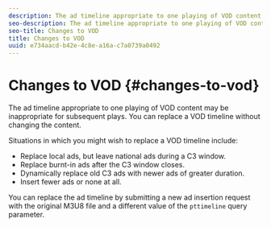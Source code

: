 ```yaml
---
description: The ad timeline appropriate to one playing of VOD content may be inappropriate for subsequent plays. You can replace a VOD timeline without changing the content.
seo-description: The ad timeline appropriate to one playing of VOD content may be inappropriate for subsequent plays. You can replace a VOD timeline without changing the content.
seo-title: Changes to VOD
title: Changes to VOD
uuid: e734aacd-b42e-4c8e-a16a-c7a0739a0492
---
```


# Changes to VOD {#changes-to-vod}

The ad timeline appropriate to one playing of VOD content may be inappropriate for subsequent plays. You can replace a VOD timeline without changing the content.

Situations in which you might wish to replace a VOD timeline include:

* Replace local ads, but leave national ads during a C3 window.
* Replace burnt-in ads after the C3 window closes.
* Dynamically replace old C3 ads with newer ads of greater duration.
* Insert fewer ads or none at all.

You can replace the ad timeline by submitting a new ad insertion request with the original M3U8 file and a different value of the `pttimeline` query parameter. 